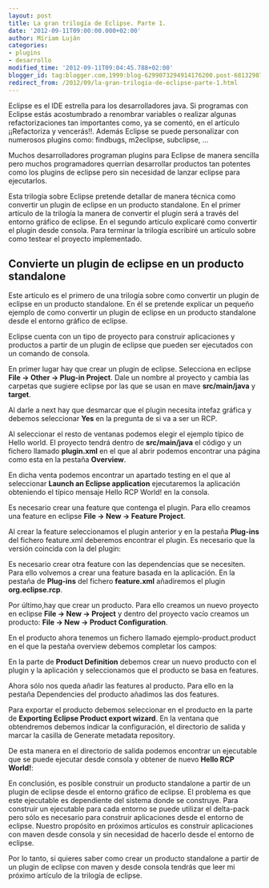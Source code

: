 ```yaml
---
layout: post
title: La gran trilogía de Eclipse. Parte 1.
date: '2012-09-11T09:00:00.000+02:00'
author: Míriam Luján
categories:
- plugins
- desarrollo
modified_time: '2012-09-11T09:04:45.788+02:00'
blogger_id: tag:blogger.com,1999:blog-6299073294914176200.post-6813298724103469533
redirect_from: /2012/09/la-gran-trilogia-de-eclipse-parte-1.html
---
```


Eclipse es el IDE estrella para los desarrolladores java. Si programas con Eclipse estás acostumbrado a renombrar variables o realizar algunas refactorizaciones tan importantes como, ya se comentó, en el artículo ¡¡Refactoriza y vencerás!!.
Además Eclipse se puede personalizar con numerosos plugins como: findbugs, m2eclipse, subclipse, ...

Muchos desarrolladores programan plugins para Eclipse de manera sencilla pero muchos programadores querrían desarrollar productos tan potentes como los plugins de eclipse pero sin necesidad de lanzar eclipse para ejecutarlos.

Esta trilogía sobre Eclipse pretende detallar de manera técnica como convertir un plugin de eclipse en un producto standalone. En el primer artículo de la trilogía la manera de convertir el plugin será a través del entorno gráfico de eclipse. En el segundo artículo explicaré como convertir el plugin desde consola. Para terminar la trilogía escribiré un artículo sobre como testear el proyecto implementado.

<h2>Convierte un plugin de eclipse en un producto standalone</h2>

Este artículo es el primero de una trilogía sobre como convertir un plugin de eclipse en un producto standalone. En él se pretende explicar un pequeño ejemplo de como convertir un plugin de eclipse en un producto standalone desde el entorno gráfico de eclipse.

Eclipse cuenta con un tipo de proyecto para construir aplicaciones y productos a partir de un plugin de eclipse que pueden ser ejecutados con un comando de consola.

En primer lugar hay que crear un plugin de eclipse. Selecciona en eclipse **File → Other → Plug-in Project**. Dale un nombre al proyecto y cambia las carpetas que sugiere eclipse por las que se usan en mave **src/main/java** y **target**.

Al darle a next hay que desmarcar que el plugin necesita intefaz gráfica y debemos seleccionar **Yes** en la pregunta de si va a ser un RCP.

Al seleccionar el resto de ventanas podemos elegir el ejemplo típico de Hello world. El proyecto tendrá dentro de **src/main/java** el código y un fichero llamado **plugin.xml** en el que al abrir podemos encontrar una página como esta en la pestaña **Overview**.

En dicha venta podemos encontrar un apartado testing en el que al seleccionar **Launch an Eclipse application** ejecutaremos la aplicación obteniendo el típico mensaje Hello RCP World! en la consola.

Es necesario crear una feature que contenga el plugin. Para ello creamos una feature en eclipse **File → New → Feature Project**.

Al crear la feature seleccionamos el plugin anterior y en la pestaña **Plug-ins** del fichero feature.xml deberemos encontrar el plugin. Es necesario que la versión coincida con la del plugin:

Es necesario crear otra feature con las dependencias que se necesiten. Para ello volvemos a crear una feature basada en la aplicación. En la pestaña de **Plug-ins** del fichero **feature.xml** añadiremos el plugin **org.eclipse.rcp**.

Por último,hay que crear un producto. Para ello creamos un nuevo proyecto en eclipse **File → New → Project** y dentro del proyecto vacío creamos un producto: **File → New → Product Configuration**.

En el producto ahora tenemos un fichero llamado ejemplo-product.product en el que la pestaña overview debemos completar los campos:

En la parte de **Product Definition** debemos crear un nuevo producto con el plugin y la aplicación y seleccionamos que el producto se basa en features. 

Ahora sólo nos queda añadir las features al producto. Para ello en la pestaña Dependencies del producto añadimos las dos features.

Para exportar el producto debemos seleccionar en el producto en la parte de **Exporting Eclipse Product export wizard**. En la ventana que obtendremos debemos indicar la configuración, el directorio de salida y marcar la casilla de Generate metadata repository.

De esta manera en el directorio de salida podemos encontrar un ejecutable que se puede ejecutar desde consola y obtener de nuevo **Hello RCP World!**:

En conclusión, es posible construir un producto standalone a partir de un plugin de eclipse desde el entorno gráfico de eclipse. El problema es que este ejecutable es dependiente del sistema donde se construye. Para construir un ejecutable para cada entorno se puede utilizar el delta-pack pero sólo es necesario para construir aplicaciones desde el entorno de eclipse. Nuestro propósito en próximos artículos es construir aplicaciones con maven desde consola y sin necesidad de hacerlo desde el entorno de eclipse.

Por lo tanto, si quieres saber como crear un producto standalone a partir de un plugin de eclipse con maven y desde consola tendrás que leer mi próximo artículo de la trilogía de eclipse.